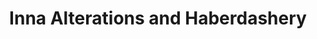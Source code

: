 ---
title: "Inna Alterations and Haberdashery"
url: /blackrock/inna-alterations-and-haberdashery/
shop: tailor
---